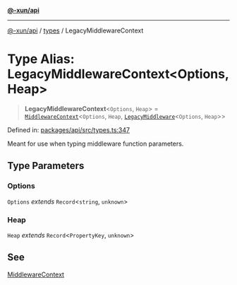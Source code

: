 [**@-xun/api**](../../README.md)

***

[@-xun/api](../../README.md) / [types](../README.md) / LegacyMiddlewareContext

# Type Alias: LegacyMiddlewareContext\<Options, Heap\>

> **LegacyMiddlewareContext**\<`Options`, `Heap`\> = [`MiddlewareContext`](MiddlewareContext.md)\<`Options`, `Heap`, [`LegacyMiddleware`](LegacyMiddleware.md)\<`Options`, `Heap`\>\>

Defined in: [packages/api/src/types.ts:347](https://github.com/Xunnamius/api-utils/blob/5da7e0f39c76927221d59796ee606e41a5525952/packages/api/src/types.ts#L347)

Meant for use when typing middleware function parameters.

## Type Parameters

### Options

`Options` *extends* `Record`\<`string`, `unknown`\>

### Heap

`Heap` *extends* `Record`\<`PropertyKey`, `unknown`\>

## See

[MiddlewareContext](MiddlewareContext.md)
